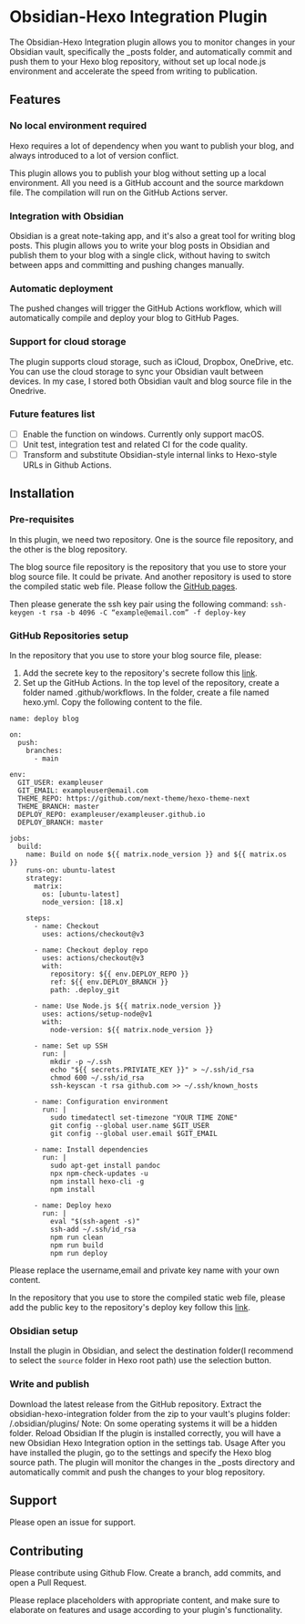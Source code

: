 # Obsidian-Hexo Integration Plugin

The Obsidian-Hexo Integration plugin allows you to monitor changes in your Obsidian vault, specifically the _posts folder, and automatically commit and push them to your Hexo blog repository, without set up local node.js environment and accelerate the speed from writing to publication.

## Features

### No local environment required
Hexo requires a lot of dependency when you want to publish your blog, and always introduced to a lot of version conflict.

This plugin allows you to publish your blog without setting up a local environment. All you need is a GitHub account and the source markdown file. The compilation will run on the GitHub Actions server.
### Integration with Obsidian
Obsidian is a great note-taking app, and it's also a great tool for writing blog posts. This plugin allows you to write your blog posts in Obsidian and publish them to your blog with a single click, without having to switch between apps and committing and pushing changes manually.
### Automatic deployment
The pushed changes will trigger the GitHub Actions workflow, which will automatically compile and deploy your blog to GitHub Pages.

### Support for cloud storage
The plugin supports cloud storage, such as iCloud, Dropbox, OneDrive, etc. You can use the cloud storage to sync your Obsidian vault between devices. In my case, I stored both Obsidian vault and blog source file in the Onedrive.

### Future features list

- [ ] Enable the function on windows. Currently only support macOS.
- [ ] Unit test, integration test and related CI for the code quality.
- [ ] Transform and substitute Obsidian-style internal links to Hexo-style URLs in Github Actions.
## Installation
### Pre-requisites
In this plugin, we need two repository. One is the source file repository, and the other is the blog repository.

The blog source file repository is the repository that you use to store your blog source file. It could be private. And another repository is used to store the compiled static web file. Please follow the [GitHub pages](https://pages.github.co).

Then please generate the ssh key pair using the following command:
``ssh-keygen -t rsa -b 4096 -C “example@email.com” -f deploy-key ``

### GitHub Repositories setup
In the repository that you use to store your blog source file, please:
1. Add the secrete key to the repository's  secrete follow this [link](https://docs.github.com/en/actions/security-guides/using-secrets-in-github-actions).
2. Set up the GitHub Actions. In the top level of the repository, create a folder named .github/workflows. In the folder, create a file named hexo.yml. Copy the following content to the file.
```
name: deploy blog

on:
  push:
    branches:
      - main

env:
  GIT_USER: exampleuser
  GIT_EMAIL: exampleuser@email.com
  THEME_REPO: https://github.com/next-theme/hexo-theme-next
  THEME_BRANCH: master
  DEPLOY_REPO: exampleuser/exampleuser.github.io
  DEPLOY_BRANCH: master

jobs:
  build:
    name: Build on node ${{ matrix.node_version }} and ${{ matrix.os }}
    runs-on: ubuntu-latest
    strategy:
      matrix:
        os: [ubuntu-latest]
        node_version: [18.x]

    steps:
      - name: Checkout
        uses: actions/checkout@v3

      - name: Checkout deploy repo
        uses: actions/checkout@v3
        with:
          repository: ${{ env.DEPLOY_REPO }}
          ref: ${{ env.DEPLOY_BRANCH }}
          path: .deploy_git

      - name: Use Node.js ${{ matrix.node_version }}
        uses: actions/setup-node@v1
        with:
          node-version: ${{ matrix.node_version }}

      - name: Set up SSH
        run: |
          mkdir -p ~/.ssh
          echo "${{ secrets.PRIVIATE_KEY }}" > ~/.ssh/id_rsa
          chmod 600 ~/.ssh/id_rsa
          ssh-keyscan -t rsa github.com >> ~/.ssh/known_hosts

      - name: Configuration environment
        run: |
          sudo timedatectl set-timezone "YOUR TIME ZONE"
          git config --global user.name $GIT_USER
          git config --global user.email $GIT_EMAIL

      - name: Install dependencies
        run: |
          sudo apt-get install pandoc
          npx npm-check-updates -u  
          npm install hexo-cli -g
          npm install

      - name: Deploy hexo
        run: |
          eval "$(ssh-agent -s)"
          ssh-add ~/.ssh/id_rsa
          npm run clean
          npm run build
          npm run deploy
```
Please replace the username,email and private key name with your own content.

In the repository that you use to store the compiled static web file, please add the public key to the repository's deploy key follow this [link](https://docs.github.com/en/developers/overview/managing-deploy-keys#deploy-keys).

### Obsidian setup
Install the plugin in Obsidian, and select the destination folder(I recommend to select the ``source`` folder in Hexo root path) use the selection button.
### Write and publish
Download the latest release from the GitHub repository.
Extract the obsidian-hexo-integration folder from the zip to your vault's plugins folder: <vault>/.obsidian/plugins/
Note: On some operating systems it will be a hidden folder.
Reload Obsidian
If the plugin is installed correctly, you will have a new Obsidian Hexo Integration option in the settings tab.
Usage
After you have installed the plugin, go to the settings and specify the Hexo blog source path. The plugin will monitor the changes in the _posts directory and automatically commit and push the changes to your blog repository.

## Support
Please open an issue for support.
## Contributing
Please contribute using Github Flow. Create a branch, add commits, and open a Pull Request.

Please replace placeholders with appropriate content, and make sure to elaborate on features and usage according to your plugin's functionality.

